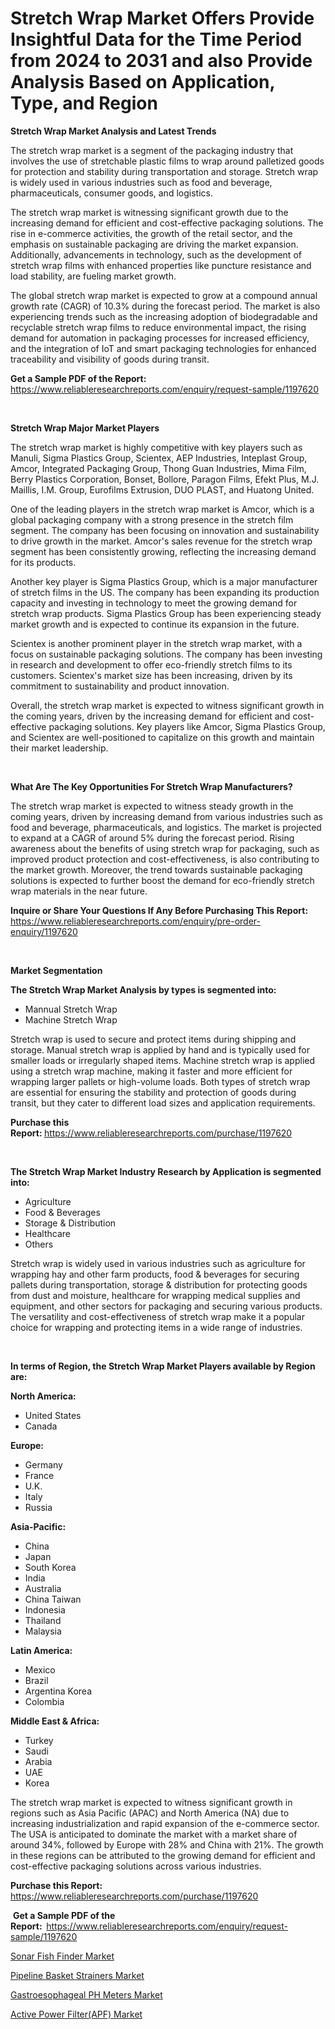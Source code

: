 <p><h1>Stretch Wrap Market Offers Provide Insightful Data for the Time Period from 2024 to 2031 and also Provide Analysis Based on Application, Type, and Region</h1></p><p><strong>Stretch Wrap Market Analysis and Latest Trends</strong></p>
<p><p>The stretch wrap market is a segment of the packaging industry that involves the use of stretchable plastic films to wrap around palletized goods for protection and stability during transportation and storage. Stretch wrap is widely used in various industries such as food and beverage, pharmaceuticals, consumer goods, and logistics.</p><p>The stretch wrap market is witnessing significant growth due to the increasing demand for efficient and cost-effective packaging solutions. The rise in e-commerce activities, the growth of the retail sector, and the emphasis on sustainable packaging are driving the market expansion. Additionally, advancements in technology, such as the development of stretch wrap films with enhanced properties like puncture resistance and load stability, are fueling market growth.</p><p>The global stretch wrap market is expected to grow at a compound annual growth rate (CAGR) of 10.3% during the forecast period. The market is also experiencing trends such as the increasing adoption of biodegradable and recyclable stretch wrap films to reduce environmental impact, the rising demand for automation in packaging processes for increased efficiency, and the integration of IoT and smart packaging technologies for enhanced traceability and visibility of goods during transit.</p></p>
<p><strong>Get a Sample PDF of the Report:&nbsp;</strong> <a href="https://www.reliableresearchreports.com/enquiry/request-sample/1197620">https://www.reliableresearchreports.com/enquiry/request-sample/1197620</a></p>
<p>&nbsp;</p>
<p><strong>Stretch Wrap Major Market Players</strong></p>
<p><p>The stretch wrap market is highly competitive with key players such as Manuli, Sigma Plastics Group, Scientex, AEP Industries, Inteplast Group, Amcor, Integrated Packaging Group, Thong Guan Industries, Mima Film, Berry Plastics Corporation, Bonset, Bollore, Paragon Films, Efekt Plus, M.J. Maillis, I.M. Group, Eurofilms Extrusion, DUO PLAST, and Huatong United.</p><p>One of the leading players in the stretch wrap market is Amcor, which is a global packaging company with a strong presence in the stretch film segment. The company has been focusing on innovation and sustainability to drive growth in the market. Amcor's sales revenue for the stretch wrap segment has been consistently growing, reflecting the increasing demand for its products.</p><p>Another key player is Sigma Plastics Group, which is a major manufacturer of stretch films in the US. The company has been expanding its production capacity and investing in technology to meet the growing demand for stretch wrap products. Sigma Plastics Group has been experiencing steady market growth and is expected to continue its expansion in the future.</p><p>Scientex is another prominent player in the stretch wrap market, with a focus on sustainable packaging solutions. The company has been investing in research and development to offer eco-friendly stretch films to its customers. Scientex's market size has been increasing, driven by its commitment to sustainability and product innovation.</p><p>Overall, the stretch wrap market is expected to witness significant growth in the coming years, driven by the increasing demand for efficient and cost-effective packaging solutions. Key players like Amcor, Sigma Plastics Group, and Scientex are well-positioned to capitalize on this growth and maintain their market leadership.</p></p>
<p>&nbsp;</p>
<p><strong>What Are The Key Opportunities For Stretch Wrap Manufacturers?</strong></p>
<p><p>The stretch wrap market is expected to witness steady growth in the coming years, driven by increasing demand from various industries such as food and beverage, pharmaceuticals, and logistics. The market is projected to expand at a CAGR of around 5% during the forecast period. Rising awareness about the benefits of using stretch wrap for packaging, such as improved product protection and cost-effectiveness, is also contributing to the market growth. Moreover, the trend towards sustainable packaging solutions is expected to further boost the demand for eco-friendly stretch wrap materials in the near future.</p></p>
<p><strong>Inquire or Share Your Questions If Any Before Purchasing This Report:</strong> <a href="https://www.reliableresearchreports.com/enquiry/pre-order-enquiry/1197620">https://www.reliableresearchreports.com/enquiry/pre-order-enquiry/1197620</a></p>
<p>&nbsp;</p>
<p><strong>Market Segmentation</strong></p>
<p><strong>The Stretch Wrap Market Analysis by types is segmented into:</strong></p>
<p><ul><li>Mannual Stretch Wrap</li><li>Machine Stretch Wrap</li></ul></p>
<p><p>Stretch wrap is used to secure and protect items during shipping and storage. Manual stretch wrap is applied by hand and is typically used for smaller loads or irregularly shaped items. Machine stretch wrap is applied using a stretch wrap machine, making it faster and more efficient for wrapping larger pallets or high-volume loads. Both types of stretch wrap are essential for ensuring the stability and protection of goods during transit, but they cater to different load sizes and application requirements.</p></p>
<p><strong>Purchase this Report:&nbsp;</strong><a href="https://www.reliableresearchreports.com/purchase/1197620">https://www.reliableresearchreports.com/purchase/1197620</a></p>
<p>&nbsp;</p>
<p><strong>The Stretch Wrap Market Industry Research by Application is segmented into:</strong></p>
<p><ul><li>Agriculture</li><li>Food & Beverages</li><li>Storage & Distribution</li><li>Healthcare</li><li>Others</li></ul></p>
<p><p>Stretch wrap is widely used in various industries such as agriculture for wrapping hay and other farm products, food & beverages for securing pallets during transportation, storage & distribution for protecting goods from dust and moisture, healthcare for wrapping medical supplies and equipment, and other sectors for packaging and securing various products. The versatility and cost-effectiveness of stretch wrap make it a popular choice for wrapping and protecting items in a wide range of industries.</p></p>
<p>&nbsp;</p>
<p><strong>In terms of Region, the Stretch Wrap Market Players available by Region are:</strong></p>
<p>
    <p> <strong> North America: </strong>
        <ul>
            <li>United States</li>
            <li>Canada</li>
        </ul>
        </p> 
    <p> <strong> Europe: </strong>
        <ul>
            <li>Germany</li>
            <li>France</li>
            <li>U.K.</li>
            <li>Italy</li>
            <li>Russia</li>
        </ul>
        </p> 
    <p> <strong> Asia-Pacific: </strong>
        <ul>
            <li>China</li>
            <li>Japan</li>
            <li>South Korea</li>
            <li>India</li>
            <li>Australia</li>
            <li>China Taiwan</li>
            <li>Indonesia</li>
            <li>Thailand</li>
            <li>Malaysia</li>
        </ul>
        </p> 
    <p> <strong> Latin America: </strong>
        <ul>
            <li>Mexico</li>
            <li>Brazil</li>
            <li>Argentina Korea</li>
            <li>Colombia</li>
        </ul>
        </p> 
    <p> <strong> Middle East & Africa: </strong>
        <ul>
            <li>Turkey</li>
            <li>Saudi</li>
            <li>Arabia</li>
            <li>UAE</li>
            <li>Korea</li>
        </ul>
    </p>
    </p>
<p><p>The stretch wrap market is expected to witness significant growth in regions such as Asia Pacific (APAC) and North America (NA) due to increasing industrialization and rapid expansion of the e-commerce sector. The USA is anticipated to dominate the market with a market share of around 34%, followed by Europe with 28% and China with 21%. The growth in these regions can be attributed to the growing demand for efficient and cost-effective packaging solutions across various industries.</p></p>
<p><strong>Purchase this Report: </strong><a href="https://www.reliableresearchreports.com/purchase/1197620">https://www.reliableresearchreports.com/purchase/1197620</a></p>
<p>&nbsp;<strong>Get a Sample PDF of the Report:&nbsp;&nbsp;</strong><a href="https://www.reliableresearchreports.com/enquiry/request-sample/1197620">https://www.reliableresearchreports.com/enquiry/request-sample/1197620</a></p>
<p><strong></strong></p>
<p><p><a href="https://five-trouble-98a.notion.site/Sonar-Fish-Finder-Market-with-the-goal-of-estimating-the-market-size-and-future-growth-potential-of--39dba28eacae434fa0221ad38fce9507">Sonar Fish Finder Market</a></p><p><a href="https://view.publitas.com/reportprime-1/pipeline-basket-strainers-market-size-market-share-and-global-market-analysis-report-2023-2030/">Pipeline Basket Strainers Market</a></p><p><a href="https://view.publitas.com/reportprime-1/gastroesophageal-ph-meters-market-research-report-forecasted-for-period-from-2023-2030-by-market-type-market-application-and-region/">Gastroesophageal PH Meters Market</a></p><p><a href="https://view.publitas.com/reportprime-1/active-power-filter-apf-market-share-market-new-trends-analysis-report-by-type-by-application-by-end-use-by-region-and-segment-forecasts-2023-2030/">Active Power Filter(APF) Market</a></p></p>